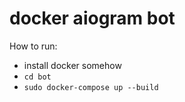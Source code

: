 # docker aiogram bot 

How to run:
- install docker somehow
- `cd bot`
- `sudo docker-compose up --build`

